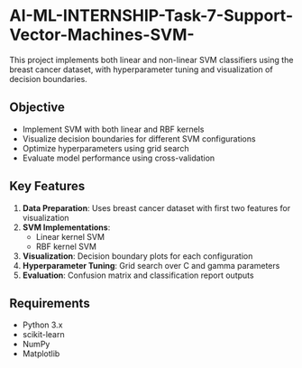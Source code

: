 # AI-ML-INTERNSHIP-Task-7-Support-Vector-Machines-SVM-

This project implements both linear and non-linear SVM classifiers using the breast cancer dataset, with hyperparameter tuning and visualization of decision boundaries.

## Objective

* Implement SVM with both linear and RBF kernels
* Visualize decision boundaries for different SVM configurations
* Optimize hyperparameters using grid search
* Evaluate model performance using cross-validation

## Key Features

1. **Data Preparation**: Uses breast cancer dataset with first two features for visualization
2. **SVM Implementations**: 
   - Linear kernel SVM
   - RBF kernel SVM
3. **Visualization**: Decision boundary plots for each configuration
4. **Hyperparameter Tuning**: Grid search over C and gamma parameters
5. **Evaluation**: Confusion matrix and classification report outputs

## Requirements

- Python 3.x
- scikit-learn
- NumPy
- Matplotlib
